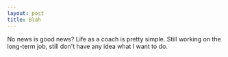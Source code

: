 ```yaml
--- 
layout: post
title: Blah
---
```

No news is good news? Life as a coach is pretty simple. Still working on the long-term job, still don't have any idea what I want to do.
